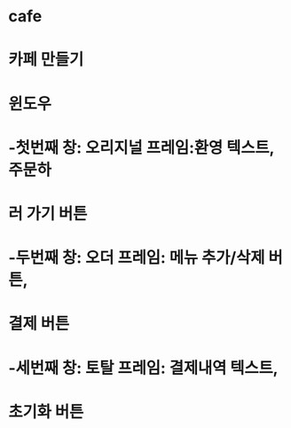 # cafe
# 카페 만들기 
# 윈도우
# -첫번째 창: 오리지널 프레임:환영 텍스트, 주문하
#	    러 가기 버튼

# -두번째 창: 오더 프레임: 메뉴 추가/삭제 버튼,
#			 결제 버튼
# -세번째 창: 토탈 프레임: 결제내역 텍스트,
#			 초기화 버튼
